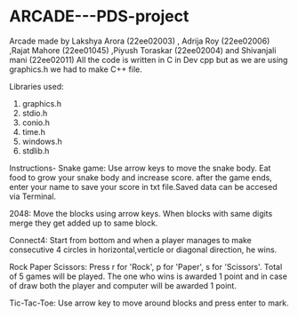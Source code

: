 # ARCADE---PDS-project
Arcade made by Lakshya Arora (22ee02003) , Adrija Roy (22ee02006) ,Rajat Mahore (22ee01045) ,Piyush Toraskar (22ee02004) and Shivanjali mani (22ee02011)
All the code is written in C in Dev cpp but as we are using graphics.h we had to make C++ file.

Libraries used:
1. graphics.h
2. stdio.h
3. conio.h
4. time.h
5. windows.h
6. stdlib.h

Instructions-
Snake game: Use arrow keys to move the snake body. Eat food to grow your snake body and increase score. after the game ends, enter your name to save your score in txt file.Saved data can be accesed via Terminal.

2048: Move the blocks using arrow keys. When blocks with same digits merge they get added up to same block.

Connect4: Start from bottom and when a player manages to make consecutive 4 circles in horizontal,verticle or diagonal direction, he wins.

Rock Paper Scissors: Press r for 'Rock', p for 'Paper', s for 'Scissors'. Total of 5  games will be played. The one who wins is awarded 1 point and in case of draw both the player and computer will be awarded 1 point.

Tic-Tac-Toe: Use arrow key to move around blocks and press enter to mark.
